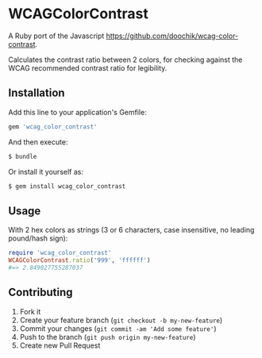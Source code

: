 # WCAGColorContrast

A Ruby port of the Javascript https://github.com/doochik/wcag-color-contrast.

Calculates the contrast ratio between 2 colors, for checking against the WCAG recommended contrast ratio for legibility.

## Installation

Add this line to your application's Gemfile:

```ruby
gem 'wcag_color_contrast'
```

And then execute:

```bash
$ bundle
```

Or install it yourself as:

```bash
$ gem install wcag_color_contrast
```

## Usage

With 2 hex colors as strings (3 or 6 characters, case insensitive, no leading pound/hash sign):

```ruby
require 'wcag_color_contrast'
WCAGColorContrast.ratio('999', 'ffffff')
#=> 2.849027755287037
```

## Contributing

1. Fork it
2. Create your feature branch (`git checkout -b my-new-feature`)
3. Commit your changes (`git commit -am 'Add some feature'`)
4. Push to the branch (`git push origin my-new-feature`)
5. Create new Pull Request
